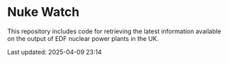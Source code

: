 # Nuke Watch

This repository includes code for retrieving the latest information available on the output of EDF nuclear power plants in the UK.

Last updated: 2025-04-09 23:14